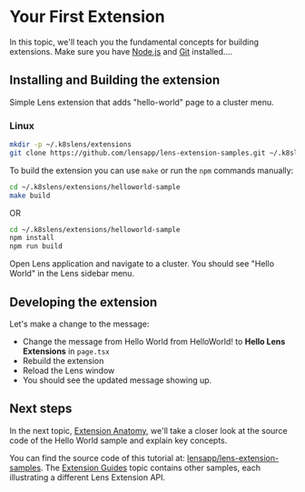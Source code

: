 # Your First Extension

In this topic, we'll teach you the fundamental concepts for building extensions. Make sure you have [Node.js](https://nodejs.org/en/) and [Git](https://git-scm.com/) installed....

## Installing and Building the extension

Simple Lens extension that adds "hello-world" page to a cluster menu.

### Linux

```sh
mkdir -p ~/.k8slens/extensions
git clone https://github.com/lensapp/lens-extension-samples.git ~/.k8slens/extensions
```

To build the extension you can use `make` or run the `npm` commands manually:

```sh
cd ~/.k8slens/extensions/helloworld-sample
make build
```

OR

```sh
cd ~/.k8slens/extensions/helloworld-sample
npm install
npm run build
```

Open Lens application and navigate to a cluster. You should see "Hello World" in the Lens sidebar menu.

## Developing the extension

Let's make a change to the message:

* Change the message from Hello World from HelloWorld! to **Hello Lens Extensions** in `page.tsx`
* Rebuild the extension
* Reload the Lens window
* You should see the updated message showing up.

## Next steps

In the next topic, [Extension Anatomy](anatomy.md), we'll take a closer look at the source code of the Hello World sample and explain key concepts.

You can find the source code of this tutorial at: [lensapp/lens-extension-samples](https://github.com/lensapp/lens-extension-samples/tree/master/helloworld-sample). The [Extension Guides](../guides/overview.md) topic contains other samples, each illustrating a different Lens Extension API.
